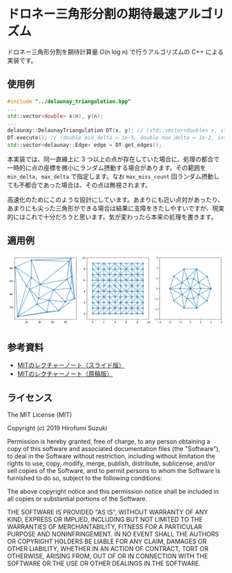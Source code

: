 # ドロネー三角形分割の期待最速アルゴリズム

ドロネー三角形分割を期待計算量 O(n log n) で行うアルゴリズムの C++ による実装です。

## 使用例

```c++
#include "../delaunay_triangulation.hpp"
...
std::vector<double> x(n), y(n);
...
delaunay::DelaunayTriangulation DT(x, y); // (std::vector<double> x, std::vector<double> y, uint32_t seed_)
DT.execute(); // (double min_delta = 1e-5, double max_delta = 1e-2, int max_miss_count = 30)
std::vector<delaunay::Edge> edge = DT.get_edges();
```

本実装では、同一直線上に 3 つ以上の点が存在していた場合に、処理の都合で一時的に点の座標を微小にランダム摂動する場合があります。その範囲を `min_delta, max_delta` で指定します。なお `max_miss_count` 回ランダム摂動しても不都合であった場合は、その点は無視されます。

高速化のためにこのような設計にしています。あまりにも近い点対があったり、あまりにも尖った三角形ができる場合は結果に支障をきたしやすいですが、現実的にはこれで十分だろうと思います。気が変わったら本来の処理を書きます。

## 適用例

![サンプル](result/concat.png)

## 参考資料
* [MITのレクチャーノート（スライド版）](http://web.mit.edu/alexmv/Public/6.850-lectures/lecture09.pdf)
* [MITのレクチャーノート（原稿版）](http://www.cs.uu.nl/geobook/interpolation.pdf)

## ライセンス

The MIT License (MIT)

Copyright (c) 2019 Hirofumi Suzuki

Permission is hereby granted, free of charge, to any person obtaining a copy of this software and associated documentation files (the "Software"), to deal in the Software without restriction, including without limitation the rights to use, copy, modify, merge, publish, distribute, sublicense, and/or sell copies of the Software, and to permit persons to whom the Software is furnished to do so, subject to the following conditions:

The above copyright notice and this permission notice shall be included in all copies or substantial portions of the Software.

THE SOFTWARE IS PROVIDED "AS IS", WITHOUT WARRANTY OF ANY KIND, EXPRESS OR IMPLIED, INCLUDING BUT NOT LIMITED TO THE WARRANTIES OF MERCHANTABILITY, FITNESS FOR A PARTICULAR PURPOSE AND NONINFRINGEMENT. IN NO EVENT SHALL THE AUTHORS OR COPYRIGHT HOLDERS BE LIABLE FOR ANY CLAIM, DAMAGES OR OTHER LIABILITY, WHETHER IN AN ACTION OF CONTRACT, TORT OR OTHERWISE, ARISING FROM, OUT OF OR IN CONNECTION WITH THE SOFTWARE OR THE USE OR OTHER DEALINGS IN THE SOFTWARE.
